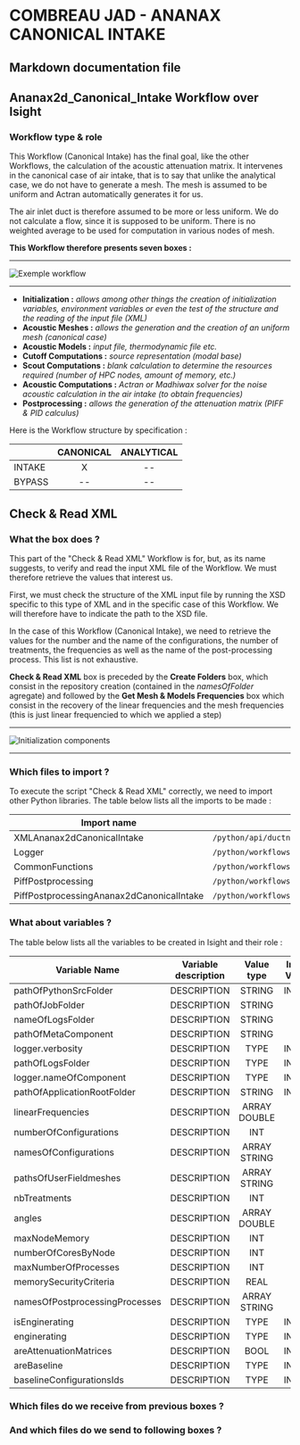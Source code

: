 # COMBREAU JAD - ANANAX CANONICAL INTAKE
## Markdown documentation file

## Ananax2d_Canonical_Intake Workflow over Isight

### Workflow type & role

This Workflow (Canonical Intake) has the final goal, like the other Workflows, the calculation of the acoustic attenuation matrix.
It intervenes in the canonical case of air intake, that is to say that unlike the analytical case, we do not have to generate a mesh. The mesh is assumed to be uniform and Actran automatically generates it for us.

The air inlet duct is therefore assumed to be more or less uniform. We do not calculate a flow, since it is supposed to be uniform. There is no weighted average to be used for computation in various nodes of mesh.

__This Workflow therefore presents seven boxes :__

----------------------------

![Exemple workflow](https://user-images.githubusercontent.com/45098441/72423329-5a64fd00-3784-11ea-81c9-93b43f4a6cd7.jpeg)

----------------------------

- __Initialization :__ *allows among other things the creation of initialization variables, environment variables or even the test of the structure and the reading of the input file (XML)*
- __Acoustic Meshes :__ *allows the generation and the creation of an uniform mesh (canonical case)*
- __Acoustic Models :__ *input file, thermodynamic file etc.*
- __Cutoff Computations :__ *source representation (modal base)*
- __Scout Computations :__ *blank calculation to determine the resources required (number of HPC nodes, amount of memory, etc.)*
- __Acoustic Computations :__ *Actran or Madhiwax solver for the noise acoustic calculation in the air intake (to obtain frequencies)*
- __Postprocessing :__ *allows the generation of the attenuation matrix (PIFF & PID calculus)*

Here is the Workflow structure by specification :

| | CANONICAL | ANALYTICAL |
|-----------|:-----------:|:-----------:|
|INTAKE | X | -- |
|BYPASS | -- | -- |

## Check & Read XML

### What the box does ?

This part of the "Check & Read XML" Workflow is for, but, as its name suggests, to verify and read the input XML file of the Workflow. We must therefore retrieve the values that interest us.

First, we must check the structure of the XML input file by running the XSD specific to this type of XML and in the specific case of this Workflow. We will therefore have to indicate the path to the XSD file.

In the case of this Workflow (Canonical Intake), we need to retrieve the values for the number and the name of the configurations, the number of treatments, the frequencies as well as the name of the post-processing process. This list is not exhaustive.

__Check & Read XML__ box is preceded by the __Create Folders__ box, which consist in the repository creation (contained in the *namesOfFolder* agregate) and followed by the __Get Mesh & Models Frequencies__ box which consist in the recovery of the linear frequencies and the mesh frequencies (this is just linear frequencied to which we applied a step)

----------------------------

![Initialization components](https://user-images.githubusercontent.com/45098441/72422704-36ed8280-3783-11ea-9d05-2fd0d949db32.jpeg)

----------------------------

### Which files to import ?

To execute the script "Check & Read XML" correctly, we need to import other Python libraries.
The table below lists all the imports to be made :

| Import name | Import location |
| ------ | ------ |
| XMLAnanax2dCanonicalIntake | `/python/api/ductnoise/fannoise/ananax/ananax2d_canonical_intake` |
| Logger | `/python/workflows/common` |
| CommonFunctions | `/python/workflows/common` |
| PiffPostprocessing | `/python/workflows/ductnoise/common/postprocessing` |
| PiffPostprocessingAnanax2dCanonicalIntake | `/python/workflows/ductnoise/fannoise/ananax/ananax2d_canonical_intake` |

### What about variables ?

The table below lists all the variables to be created in Isight and their role :

| Variable Name | Variable description | Value type | Input Value | Output Value |
| ------ | :------------: | :------: | :------: |  :------: |
| pathOfPythonSrcFolder | DESCRIPTION | STRING | INPUT | OUTPUT |
| pathOfJobFolder | DESCRIPTION | STRING | - | OUTPUT |
| nameOfLogsFolder | DESCRIPTION | STRING | - | OUTPUT |
| pathOfMetaComponent | DESCRIPTION | STRING | - | OUTPUT |
| logger.verbosity | DESCRIPTION | TYPE | INPUT | OUTPUT |
| pathOfLogsFolder | DESCRIPTION | TYPE | INPUT | OUTPUT |
| logger.nameOfComponent | DESCRIPTION | TYPE | INPUT | OUTPUT |
| pathOfApplicationRootFolder | DESCRIPTION | STRING | INPUT | OUTPUT |
| linearFrequencies | DESCRIPTION | ARRAY DOUBLE | 0 | OUTPUT |
| numberOfConfigurations | DESCRIPTION | INT | 0 | OUTPUT |
| namesOfConfigurations | DESCRIPTION | ARRAY STRING | 0 | OUTPUT |
| pathsOfUserFieldmeshes | DESCRIPTION | ARRAY STRING | 0 | OUTPUT |
| nbTreatments | DESCRIPTION | INT | 0 | OUTPUT |
| angles | DESCRIPTION | ARRAY DOUBLE | 0 | OUTPUT |
| maxNodeMemory | DESCRIPTION | INT | 12 | OUTPUT |
| numberOfCoresByNode | DESCRIPTION | INT | 8 | OUTPUT |
| maxNumberOfProcesses | DESCRIPTION | INT | 0 | OUTPUT |
| memorySecurityCriteria | DESCRIPTION | REAL | 0.0 | OUTPUT |
| namesOfPostprocessingProcesses | DESCRIPTION | ARRAY STRING | 0 | OUTPUT |
| isEnginerating | DESCRIPTION | TYPE | INPUT | OUTPUT |
| enginerating | DESCRIPTION | TYPE | INPUT | OUTPUT |
| areAttenuationMatrices | DESCRIPTION | BOOL | INPUT | OUTPUT |
| areBaseline | DESCRIPTION | TYPE | INPUT | OUTPUT |
| baselineConfigurationsIds | DESCRIPTION | TYPE | INPUT | OUTPUT |

### Which files do we receive from previous boxes ? 

### And which files do we send to following boxes ?


